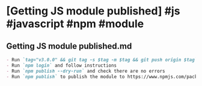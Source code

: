 # [Getting JS module published] #js #javascript #npm #module

## Getting JS module published.md

```markdown
- Run `tag="v3.0.0" && git tag -s $tag -m $tag && git push origin $tag`
- Run `npm login` and follow instructions
- Run `npm publish --dry-run` and check there are no errors
- Run `npm publish` to publish the module to https://www.npmjs.com/package/fastly
```

